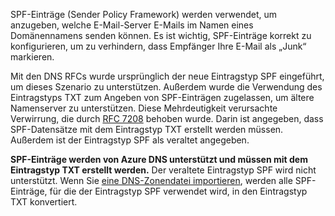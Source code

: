 SPF-Einträge (Sender Policy Framework) werden verwendet, um anzugeben, welche E-Mail-Server E-Mails im Namen eines Domänennamens senden können. Es ist wichtig, SPF-Einträge korrekt zu konfigurieren, um zu verhindern, dass Empfänger Ihre E-Mail als „Junk“ markieren.

Mit den DNS RFCs wurde ursprünglich der neue Eintragstyp SPF eingeführt, um dieses Szenario zu unterstützen. Außerdem wurde die Verwendung des Eintragstyps TXT zum Angeben von SPF-Einträgen zugelassen, um ältere Namenserver zu unterstützen. Diese Mehrdeutigkeit verursachte Verwirrung, die durch [RFC 7208](http://tools.ietf.org/html/rfc7208#section-3.1) behoben wurde. Darin ist angegeben, dass SPF-Datensätze mit dem Eintragstyp TXT erstellt werden müssen. Außerdem ist der Eintragstyp SPF als veraltet angegeben.

**SPF-Einträge werden von Azure DNS unterstützt und müssen mit dem Eintragstyp TXT erstellt werden.** Der veraltete Eintragstyp SPF wird nicht unterstützt. Wenn Sie [eine DNS-Zonendatei importieren](../articles/dns/dns-import-export.md), werden alle SPF-Einträge, für die der Eintragstyp SPF verwendet wird, in den Eintragstyp TXT konvertiert.
